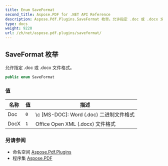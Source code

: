 ```yaml
---
title: Enum SaveFormat
second_title: Aspose.PDF for .NET API Reference
description: Aspose.Pdf.Plugins.SaveFormat 枚举。允许指定 .doc 或 .docx 文件格式
type: docs
weight: 9220
url: /zh/net/aspose.pdf.plugins/saveformat/
---
```

## SaveFormat 枚举

允许指定 .doc 或 .docx 文件格式。

```csharp
public enum SaveFormat
```

### 值

| 名称 | 值 | 描述 |
| --- | --- | --- |
| Doc | `0` | \c \[MS-DOC]: Word (.doc) 二进制文件格式 |
| DocX | `1` | Office Open XML (.docx) 文件格式 |

### 另请参阅

* 命名空间 [Aspose.Pdf.Plugins](../../aspose.pdf.plugins/)
* 程序集 [Aspose.PDF](../../)